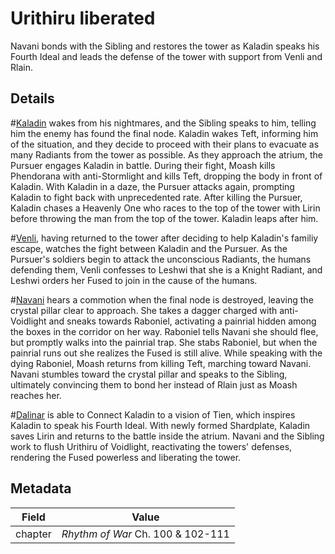 # Urithiru liberated
Navani bonds with the Sibling and restores the tower as Kaladin speaks his Fourth Ideal and leads the defense of the tower with support from Venli and Rlain.

## Details
#[Kaladin](characters/kaladin) wakes from his nightmares, and the Sibling speaks to him, telling him the enemy has found the final node. Kaladin wakes Teft, informing him of the situation, and they decide to proceed with their plans to evacuate as many Radiants from the tower as possible. As they approach the atrium, the Pursuer engages Kaladin in battle. During their fight, Moash kills Phendorana with anti-Stormlight and kills Teft, dropping the body in front of Kaladin. With Kaladin in a daze, the Pursuer attacks again, prompting Kaladin to fight back with unprecedented rate. After killing the Pursuer, Kaladin chases a Heavenly One who races to the top of the tower with Lirin before throwing the man from the top of the tower. Kaladin leaps after him.

#[Venli](characters/venli), having returned to the tower after deciding to help Kaladin's familiy escape, watches the fight between Kaladin and the Pursuer. As the Pursuer's soldiers begin to attack the unconscious Radiants, the humans defending them, Venli confesses to Leshwi that she is a Knight Radiant, and Leshwi orders her Fused to join in the cause of the humans.

#[Navani](characters/navani) hears a commotion when the final node is destroyed, leaving the crystal pillar clear to approach. She takes a dagger charged with anti-Voidlight and sneaks towards Raboniel, activating a painrial hidden among the boxes in the corridor on her way. Raboniel tells Navani she should flee, but promptly walks into the painrial trap. She stabs Raboniel, but when the painrial runs out she realizes the Fused is still alive. While speaking with the dying Raboniel, Moash returns from killing Teft, marching toward Navani. Navani stumbles toward the crystal pillar and speaks to the Sibling, ultimately convincing them to bond her instead of Rlain just as Moash reaches her.

#[Dalinar](characters/dalinar) is able to Connect Kaladin to a vision of Tien, which inspires Kaladin to speak his Fourth Ideal. With newly formed Shardplate, Kaladin saves Lirin and returns to the battle inside the atrium. Navani and the Sibling work to flush Urithiru of Voidlight, reactivating the towers' defenses, rendering the Fused powerless and liberating the tower.

## Metadata
| Field | Value |
| ----- | ----- |
| chapter | *Rhythm of War* Ch. 100 & 102-111|
